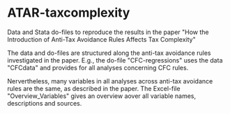 # ATAR-taxcomplexity
Data and Stata do-files to reproduce the results in the paper "How the Introduction of Anti-Tax Avoidance Rules Affects Tax Complexity"

The data and do-files are structured along the anti-tax avoidance rules investigated in the paper. E.g., the do-file "CFC-regressions" uses the data "CFCdata" and provides for all analyses concerning CFC rules.

Nervertheless, many variables in all analyses across anti-tax avoidance rules are the same, as described in the paper. The Excel-file "Overview_Variables" gives an overview aover all variable names, descriptions and sources.

